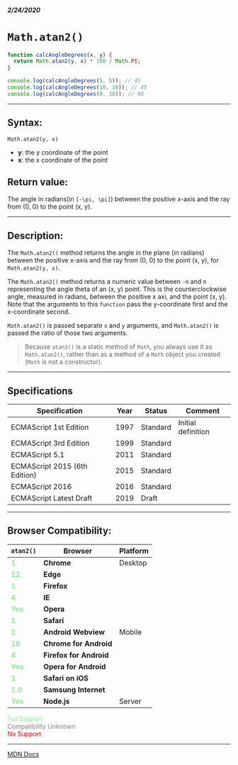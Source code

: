 ##### 2/24/2020
# `Math.atan2()`

```js
function calcAngleDegrees(x, y) {
  return Math.atan2(y, x) * 180 / Math.PI;
}

console.log(calcAngleDegrees(5, 5)); // 45
console.log(calcAngleDegrees(10, 10)); // 45
console.log(calcAngleDegrees(0, 10)); // 90
```

---

## Syntax:
`Math.atan2(y, x)`

* **y**: the y coordinate of the point
* **x**: the x coordinate of the point

## Return value:
The angle in radians(in `[-\pi, \pi]`) between the positive x-axis and the ray from (0, 0) to the point (x, y).

---

## Description:
The `Math.atan2()` method returns the angle in the plane (in radians) between the positive x-axis and the ray from (0, 0) to the point (x, y), for `Math.atan2(y, x)`.

The `Math.atan2()` method returns a numeric value between `-π` and `π` representing the angle theta of an (x, y) point.  This is the counterclockwise angle, measured in radians, between the positive x axi, and the point (x, y).  Note that the arguments to this `function` pass the y-coordinate first and the x-coordinate second.

`Math.atan2()` is passed separate `x` and `y` arguments, and `Math.atan2()` is passed the ratio of those two arguments.

  > Because `atan2()` is a static method of `Math`, you always use it as `Math.atan2()`, rather than as a method of a `Math` object you created (`Math` is not a constructor).

---

## Specifications
| Specification | Year | Status | Comment |
|---|---|---|---|
| ECMAScript 1st Edition | 1997 | Standard | Initial definition |
| ECMAScript 3rd Edition | 1999 | Standard |  |
| ECMAScript 5.1 | 2011 | Standard |  |
| ECMAScript 2015 (6th Edition) | 2015 | Standard |  |
| ECMAScript 2016 | 2016 | Standard |  |
| ECMAScript Latest Draft | 2019 | Draft |  |

---

## Browser Compatibility:
| `atan2()` | Browser | Platform |
|---|---|---|
| <span style="color: lightgreen">**1**</span> | **Chrome** | Desktop | 
| <span style="color: lightgreen">**12**</span> | **Edge** || 
| <span style="color: lightgreen">**1**</span> | **Firefox** || 
| <span style="color: lightgreen">**4**</span> | **IE** || 
| <span style="color: lightgreen">**Yes**</span> | **Opera** || 
| <span style="color: lightgreen">**1**</span> | **Safari** || 
| <span style="color: lightgreen">**1**</span> | **Android Webview** | Mobile | 
| <span style="color: lightgreen">**18**</span> | **Chrome for Android** || 
| <span style="color: lightgreen">**4**</span> | **Firefox for Android** || 
| <span style="color: lightgreen">**Yes**</span> | **Opera for Android** || 
| <span style="color: lightgreen">**1**</span> | **Safari on iOS** || 
| <span style="color: lightgreen">**1.0**</span> | **Samsung Internet** || 
| <span style="color: lightgreen">**Yes**</span> | **Node.js** | Server | 

<span style="color: lightgreen">Full Support</span>  
<span style="color: grey">Compatibility Unknown</span>  
<span style="color: red">No Support</span>

---

[MDN Docs](https://developer.mozilla.org/en-US/docs/Web/JavaScript/Reference/Global_Objects/Math/atan2)